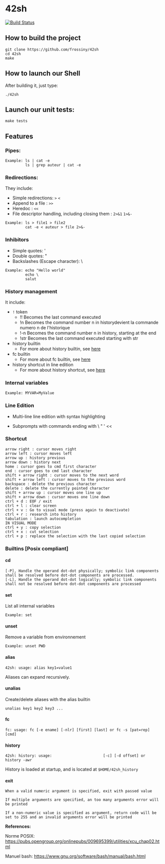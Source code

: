 # 42sh

[![Build Status](https://travis-ci.com/frossiny/42sh.svg?token=GMLTFAz14akzGAbryz21&branch=dev_lubenard)](https://travis-ci.com/frossiny/42sh)

## How to build the project
```
git clone https://github.com/frossiny/42sh
cd 42sh
make
```

## How to launch our Shell
After building it, just type:
```
./42sh
```

## Launch our unit tests:
```
make tests
```

## Features

### Pipes:
```
Example: ls | cat -e
         ls | grep auteur | cat -e
```

### Redirections:
They include:
 - Simple redirections: `>` `<` 
 - Append to a file : `>>`
 - Heredoc : `<<`
 - File descriptor handling, including closing them : `2>&1` `1>&-`
```
Example: ls > file1 > file2
         cat -e < auteur > file 2>&-
```
### Inhibitors
 - Simple quotes: '
 - Double quotes: "
 - Backslashes (Escape character): \
```
Example: echo "Hello world"
         echo \
         salut
```

### History management
It include:
  - `!` token
    -  !! Becomes the last command executed
    - !n Becomes the command number n in historydevient la commande numero n de l'historique
    - !-n Becomes the command number n in history, starting at the end
    - !str Becomes the last command executed starting with str
  - history builtin
      - For more about history builtin, see [here](#History)
  - fc builtin
      - For more about fc builtin, see [here](#fc)
  - history shortcut in line edition
      - For more about history shortcut, see [here](#Shortcut)

### Internal variables
```
Example: MYVAR=MyValue
```

### Line Edition
  - Multi-line line edition with syntax highlighting

  - Subprompts with commands ending with \ " ' <<

### <a name="Shortcut">Shortcut</a>
```
arrow right : cursor moves right
arrow left : cursor moves left
arrow up : history previous
arrow down : history next
home : cursor goes to cmd first character
end : cursor goes to cmd last character
shift + arrow right : cursor moves to the next word
shift + arrow left : cursor moves to the previous word
backspace : delete the previous character
delete : delete the currently pointed character
shift + arrow up : cursor moves one line up
shift + arrow down : cursor moves one line down
ctrl + d : EOF / exit
ctrl + l : clear screen
ctrl + v : Go to visual mode (press again to deactivate)
ctrl + r : research into history
tabulation : launch autocompletion
IN VISUAL MODE
ctrl + y : copy selection
ctrl + x : cut selection
ctrl + p : replace the selection with the last copied selection
```

### Builtins [Posix compliant]

#### cd 
```
[-P], Handle the operand dot-dot physically; symbolic link components shall be resolved before dot-dot components are processed.
[-L], Handle the operand dot-dot logically; symbolic link components shall not be resolved before dot-dot components are processed
```

#### set
List all internal variables
```
Example: set
```

#### unset
Remove a variable from environnement
```
Example: unset PWD
```

#### alias
```
42sh: usage: alias key1=value1
```
Aliases can expand recursively.

#### unalias

Create/delete aliases with the alias builtin
```
unalias key1 key2 key3 ...
```

#### <a name="fc">fc</a>
```
fc: usage: fc [-e ename] [-nlr] [first] [last] or fc -s [pat=rep] [cmd]
```

#### <a name="History">history</a>
```
42sh: history: usage: 						[-c] [-d offset] or history -awr
```
History is loaded at startup, and is located at `$HOME/42sh_history`

#### exit
```
When a valid numeric argument is specified, exit with passed value

If multiple arguments are specified, an too many arguments error will be printed

If a non-numeric value is specified as argument, return code will be set to 255 and an invalid arguments error will be printed
```

**References:**

Norme POSIX: https://pubs.opengroup.org/onlinepubs/009695399/utilities/xcu_chap02.html

Manuel bash: https://www.gnu.org/software/bash/manual/bash.html
